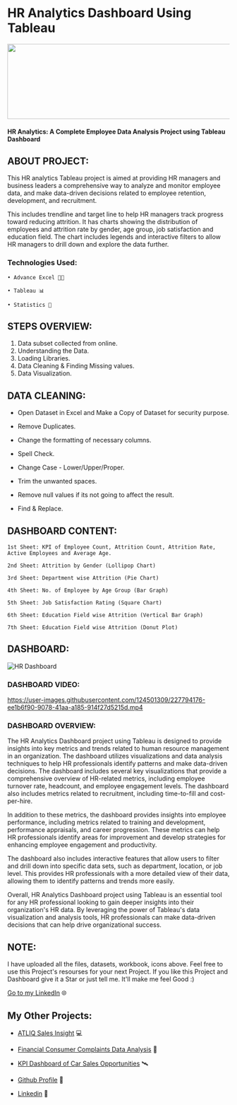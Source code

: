 # HR Analytics Dashboard Using Tableau

<p align="center">
  <img width="700" height="170" src="https://github.com/user-attachments/assets/b7f096a8-2fd9-45aa-830f-ac29344f0ab4">
</p>


#### HR Analytics: A Complete Employee Data Analysis Project using Tableau Dashboard

## ABOUT PROJECT:

This HR analytics Tableau project is aimed at providing HR managers and business leaders a comprehensive way to analyze and monitor employee data, and make data-driven decisions related to employee retention, development, and recruitment.

This includes trendline and target line to help HR managers track progress toward reducing attrition. It has charts showing the distribution of employees and attrition rate by gender, age group, job satisfaction and education field. The chart includes legends and interactive filters to allow HR managers to drill down and explore the data further.

### Technologies Used:

    • Advance Excel 👨‍💻 

    • Tableau 📊

    • Statistics 📜
    
## STEPS OVERVIEW:

1) Data subset collected from online.
2) Understanding the Data.
3) Loading Libraries.
4) Data Cleaning & Finding Missing values.
5) Data Visualization.

## DATA CLEANING:

   - Open Dataset in Excel and Make a Copy of Dataset for security purpose.

   - Remove Duplicates.

   - Change the formatting of necessary columns.

   - Spell Check.

   - Change Case - Lower/Upper/Proper.

   - Trim the unwanted spaces.

   - Remove null values if its not going to affect the result.

   - Find & Replace.

## DASHBOARD CONTENT:

    1st Sheet: KPI of Employee Count, Attrition Count, Attrition Rate, Active Employees and Average Age.
    
    2nd Sheet: Attrition by Gender (Lollipop Chart)
    
    3rd Sheet: Department wise Attrition (Pie Chart)
    
    4th Sheet: No. of Employee by Age Group (Bar Graph)
    
    5th Sheet: Job Satisfaction Rating (Square Chart)
    
    6th Sheet: Education Field wise Attrition (Vertical Bar Graph)
    
    7th Sheet: Education Field wise Attrition (Donut Plot)

## DASHBOARD:

![HR Dashboard ](https://drive.google.com/file/d/1bTcRtV2ns-kXuNcYG_57xMvhd435gY-T/view?usp=drive_link)

### DASHBOARD VIDEO:

https://user-images.githubusercontent.com/124501309/227794176-ee1b6f90-9078-41aa-a185-914f27d5215d.mp4

### DASHBOARD OVERVIEW:

The HR Analytics Dashboard project using Tableau is designed to provide insights into key metrics and trends related to human resource management in an organization. The dashboard utilizes visualizations and data analysis techniques to help HR professionals identify patterns and make data-driven decisions. The dashboard includes several key visualizations that provide a comprehensive overview of HR-related metrics, including employee turnover rate, headcount, and employee engagement levels. The dashboard also includes metrics related to recruitment, including time-to-fill and cost-per-hire.

In addition to these metrics, the dashboard provides insights into employee performance, including metrics related to training and development, performance appraisals, and career progression. These metrics can help HR professionals identify areas for improvement and develop strategies for enhancing employee engagement and productivity.

The dashboard also includes interactive features that allow users to filter and drill down into specific data sets, such as department, location, or job level. This provides HR professionals with a more detailed view of their data, allowing them to identify patterns and trends more easily.

Overall, HR Analytics Dashboard project using Tableau is an essential tool for any HR professional looking to gain deeper insights into their organization's HR data. By leveraging the power of Tableau's data visualization and analysis tools, HR professionals can make data-driven decisions that can help drive organizational success.

## NOTE: 

I have uploaded all the files, datasets, workbook, icons above. Feel free to use this Project's resourses for your next Project. If you like this Project and Dashboard give it a Star or just tell me. It'll make me feel Good :)

[Go to my LinkedIn](https://www.linkedin.com/in/danthuluri-saihemanth-2332a1252/) 🌐

## My Other Projects:

- [ATLIQ Sales Insight](https://github.com/gulshang7/ATLIQ_Sales_Insight_Data_Analysis_using_SQL_and_Tableau) 💻

- [Financial Consumer Complaints Data Analysis](https://github.com/gulshang7/Financial-Consumer-Complaints-Data-Analysis-Using-Tableau-Dashboard) 📜

- [KPI Dashboard of Car Sales Opportunities](https://github.com/gulshang7/KPI_Dashboard_of_Car_sales_Win_Loss_Data_Analysis_using_Excel_and_Tableau) 🛰️

- [Github Profile](https://github.com/gulshang7) 🧮

- [Linkedin](https://www.linkedin.com/in/gulshan-gedam-362905209/) 🤝
